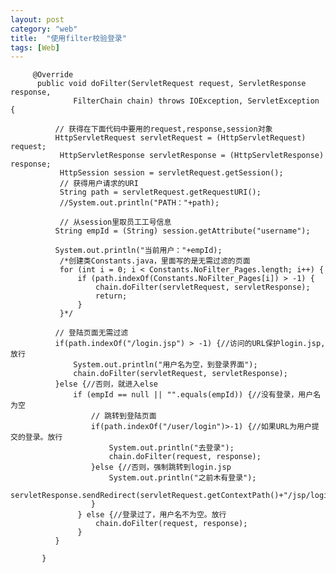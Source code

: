```yaml
---
layout: post
category: "web"
title:  "使用filter校验登录"
tags: [Web]
---
```


		 @Override
	      public void doFilter(ServletRequest request, ServletResponse response,
	              FilterChain chain) throws IOException, ServletException {
	    	   
	          // 获得在下面代码中要用的request,response,session对象
	          HttpServletRequest servletRequest = (HttpServletRequest) request;
	           HttpServletResponse servletResponse = (HttpServletResponse) response;
	           HttpSession session = servletRequest.getSession();
	           // 获得用户请求的URI
	           String path = servletRequest.getRequestURI();
	           //System.out.println("PATH："+path);
	           
	           // 从session里取员工工号信息
	          String empId = (String) session.getAttribute("username");
	        
	          System.out.println("当前用户："+empId);
	           /*创建类Constants.java，里面写的是无需过滤的页面
	           for (int i = 0; i < Constants.NoFilter_Pages.length; i++) {
	               if (path.indexOf(Constants.NoFilter_Pages[i]) > -1) {
	                   chain.doFilter(servletRequest, servletResponse);
	                   return;
	               }
	           }*/
	           
	          // 登陆页面无需过滤
	          if(path.indexOf("/login.jsp") > -1) {//访问的URL保护login.jsp,放行
	        	  System.out.println("用户名为空，到登录界面");
	              chain.doFilter(servletRequest, servletResponse);
	          }else {//否则，就进入else
	        	  if (empId == null || "".equals(empId)) {//没有登录，用户名为空
		              // 跳转到登陆页面
		        	  if(path.indexOf("/user/login")>-1) {//如果URL为用户提交的登录。放行
		        		  System.out.println("去登录");
		        		  chain.doFilter(request, response);
		        	  }else {//否则，强制跳转到login.jsp
		        		  System.out.println("之前木有登录");
		        		  servletResponse.sendRedirect(servletRequest.getContextPath()+"/jsp/login.jsp");
		        	  }
		           } else {//登录过了，用户名不为空。放行
		               chain.doFilter(request, response);
		           }
	          }
	         
	       }